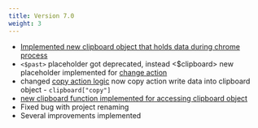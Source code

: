```yaml
---
title: Version 7.0
weight: 3
---
```


- [Implemented new clipboard object that holds data during chrome process](/clipboard)
- `<$past>` placeholder got deprecated, instead <$clipboard> new placeholder implemented for [change action](/change)
- changed [copy action logic](/copy) now copy action write data into clipboard object - `clipboard["copy"]`
- [new clipboard function implemented for accessing clipboard object](/clipboard)
- Fixed bug with project renaming
- Several improvements implemented